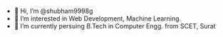 - 👋 Hi, I’m @shubham9998g
- 👀 I’m interested in Web Development, Machine Learning.
- 🌱 I’m currently persuing B.Tech in Computer Engg. from SCET, Surat
<!---
shubham9998g/shubham9998g is a ✨ special ✨ repository because its `README.md` (this file) appears on your GitHub profile.
You can click the Preview link to take a look at your changes.
--->
